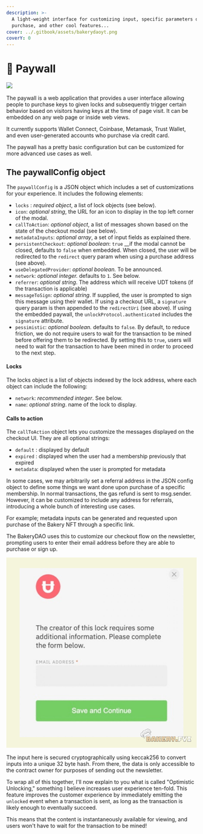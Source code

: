 ```yaml
---
description: >-
  A light-weight interface for customizing input, specific parameters on NFT
  purchase, and other cool features...
cover: ../.gitbook/assets/bakerydaoyt.png
coverY: 0
---
```


# 🎁 Paywall

![](../.gitbook/assets/chrome\_HP53N9iOdr.png)

The paywall is a web application that provides a user interface allowing people to purchase keys to given locks and subsequently trigger certain behavior based on visitors having keys at the time of page visit. It can be embedded on any web page or inside web views.

It currently supports Wallet Connect, Coinbase, Metamask, Trust Wallet, and even user-generated accounts who purchase via credit card.

The paywall has a pretty basic configuration but can be customized for more advanced use cases as well.

## The paywallConfig object

The `paywallConfig` is a JSON object which includes a set of customizations for your experience. It includes the following elements:

* `locks` : _required object_, a list of lock objects (see below).
* `icon`: _optional string_, the URL for an icon to display in the top left corner of the modal.
* `callToAction`: _optional object_, a list of messages shown based on the state of the checkout modal (see below).
* `metadataInputs`: _optional array_, a set of input fields as explained there.
* `persistentCheckout`: _optional boolean_: `true` \_\_if the modal cannot be closed, defaults to `false` when embedded. When closed, the user will be redirected to the `redirect` query param when using a purchase address (see above).
* `useDelegatedProvider`: _optional boolean._ To be announced.
* `network`: _optional integer._ defaults to `1`. See below.
* `referrer`: _optional string_. The address which will receive UDT tokens (if the transaction is applicable)
* `messageToSign`: _optional string_. If supplied, the user is prompted to sign this message using their wallet. If using a checkout URL, a `signature` query param is then appended to the `redirectUri` (see above). If using the embedded paywall, the `unlockProtocol.authenticated` includes the `signature` attribute.
* `pessimistic`: _optional boolean._ defaults to `false`_._ By default, to reduce friction, we do not require users to wait for the transaction to be mined before offering them to be redirected. By setting this to `true`, users will need to wait for the transaction to have been mined in order to proceed to the next step.

#### Locks

The locks object is a list of objects indexed by the lock address, where each object can include the following:

* `network`: _recommended integer_. See below.
* `name`: _optional string_. name of the lock to display.

#### Calls to action

The `callToAction` object lets you customize the messages displayed on the checkout UI. They are all optional strings:

* `default` : displayed by default
* `expired` : displayed when the user had a membership previously that expired
* `metadata`: displayed when the user is prompted for metadata

In some cases, we may arbitrarily set a referral address in the JSON config object to define some things we want done upon purchase of a specific membership. In normal transactions, the gas refund is sent to msg.sender. However, it can be customized to include any address for referrals, introducing a whole bunch of interesting use cases.

For example; metadata inputs can be generated and requested upon purchase of the Bakery NFT through a specific link.

The BakeryDAO uses this to customize our checkout flow on the newsletter, prompting users to enter their email address before they are able to purchase or sign up.

![Email Address Sign Up](../.gitbook/assets/imgg.png)

The input here is secured cryptographically using keccak256 to convert inputs into a unique 32 byte hash. From there, the data is only accessible to the contract owner for purposes of sending out the newsletter.

To wrap all of this together, I'll now explain to you what is called "Optimistic Unlocking," something I believe increases user experience ten-fold. This feature improves the customer experience by immediately emitting the `unlocked` event when a transaction is sent, as long as the transaction is likely enough to eventually succeed.

This means that the content is instantaneously available for viewing, and users won't have to wait for the transaction to be mined!
